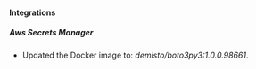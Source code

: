 #### Integrations
##### Aws Secrets Manager
- Updated the Docker image to: *demisto/boto3py3:1.0.0.98661*.
